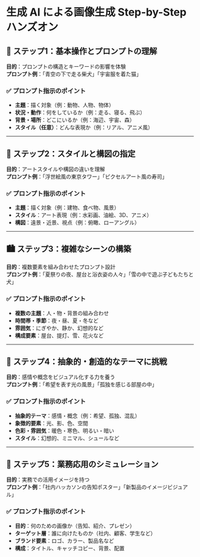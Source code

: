 # 生成 AI による画像生成 Step-by-Step ハンズオン

## 🔰 ステップ1：基本操作とプロンプトの理解
**目的**：プロンプトの構造とキーワードの影響を体験  
**プロンプト例**：「青空の下で走る柴犬」「宇宙服を着た猫」

### ✅ プロンプト指示のポイント
- **主題**：描く対象（例：動物、人物、物体）
- **状況・動作**：何をしているか（例：走る、寝る、飛ぶ）
- **背景・場所**：どこにいるか（例：海辺、宇宙、森）
- **スタイル（任意）**：どんな表現か（例：リアル、アニメ風）

---

## 🎨 ステップ2：スタイルと構図の指定
**目的**：アートスタイルや構図の違いを理解  
**プロンプト例**：「浮世絵風の東京タワー」「ピクセルアート風の寿司」

### ✅ プロンプト指示のポイント
- **主題**：描く対象（例：建物、食べ物、風景）
- **スタイル**：アート表現（例：水彩画、油絵、3D、アニメ）
- **構図**：遠景・近景、視点（例：俯瞰、ローアングル）

---

## 🏙️ ステップ3：複雑なシーンの構築
**目的**：複数要素を組み合わせたプロンプト設計  
**プロンプト例**：「夏祭りの夜、屋台と浴衣姿の人々」「雪の中で遊ぶ子どもたちと犬」

### ✅ プロンプト指示のポイント
- **複数の主題**：人・物・背景の組み合わせ
- **時間帯・季節**：夜・昼、夏・冬など
- **雰囲気**：にぎやか、静か、幻想的など
- **構成要素**：屋台、提灯、雪、花火など

---

## 🧪 ステップ4：抽象的・創造的なテーマに挑戦
**目的**：感情や概念をビジュアル化する力を養う  
**プロンプト例**：「希望を表す光の風景」「孤独を感じる部屋の中」

### ✅ プロンプト指示のポイント
- **抽象的テーマ**：感情・概念（例：希望、孤独、混乱）
- **象徴的要素**：光、影、色、空間
- **色彩・雰囲気**：暖色・寒色、明るい・暗い
- **スタイル**：幻想的、ミニマル、シュールなど

---

## 🧰 ステップ5：業務応用のシミュレーション
**目的**：実務での活用イメージを持つ  
**プロンプト例**：「社内ハッカソンの告知ポスター」「新製品のイメージビジュアル」

### ✅ プロンプト指示のポイント
- **目的**：何のための画像か（告知、紹介、プレゼン）
- **ターゲット層**：誰に向けたものか（社内、顧客、学生など）
- **ブランド要素**：ロゴ、カラー、製品名など
- **構成**：タイトル、キャッチコピー、背景、配置
